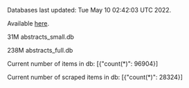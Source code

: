 Databases last updated: Tue May 10 02:42:03 UTC 2022. 

Available [here](https://github.com/cbeauhilton/ash-db/releases).


31M	abstracts_small.db

238M	abstracts_full.db

Current number of items in db:
[{"count(*)": 96904}]

Current number of scraped items in db:
[{"count(*)": 28324}]

